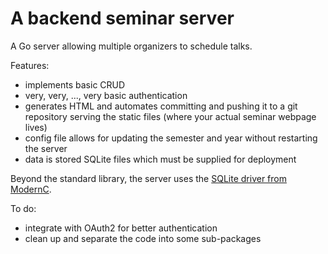 # A backend seminar server

A Go server allowing multiple organizers to schedule talks. 

Features:
- implements basic CRUD 
- very, very, ..., very basic authentication 
- generates HTML and automates committing and pushing it to a git repository serving the static files (where your actual seminar webpage lives)
- config file allows for updating the semester and year without restarting the server
- data is stored SQLite files which must be supplied for deployment 

Beyond the standard library, the server uses the [SQLite driver from ModernC](https://pkg.go.dev/modernc.org/sqlite]).

To do:
- integrate with OAuth2 for better authentication 
- clean up and separate the code into some sub-packages 